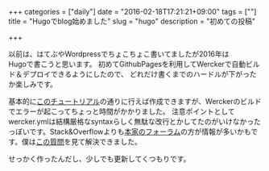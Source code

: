 +++
categories = ["daily"]
date = "2016-02-18T17:21:21+09:00"
tags = [""]
title = "Hugoでblog始めました"
slug = "hugo"
description = "初めての投稿"

+++

以前は、はてぶやWordpressでちょこちょこ書いてましたが2016年は  
Hugoで書こうと思います。
初めてGithubPagesを利用してWerckerで自動ビルド＆デプロイできるようにしたので、
どれだけ書くまでのハードルが下がったか楽しみです。

基本的に[このチュートリアル](http://gohugo.io/tutorials/automated-deployments/)の通りに行えば作成できますが、Werckerのビルドでエラーが起こってちょっと時間がかかりました。
注意ポイントとしてwercker.ymlは結構厳格なsyntaxらしく無駄な改行とかしてたのがいけなかったっぽいです。Stack&Overflowよりも[本家のフォーラム](https://discuss.gohugo.io/)の方が情報が多いかもです。僕は[この質問](https://discuss.gohugo.io/t/automated-hugo-deployments-anywhere-using-wercker/539)を見て解決できました。

せっかく作ったんだし、少しでも更新してくつもりです。

